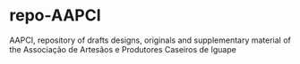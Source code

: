 # repo-AAPCI
AAPCI, repository of drafts designs, originals and supplementary material of the Associação de Artesãos e Produtores Caseiros de Iguape

